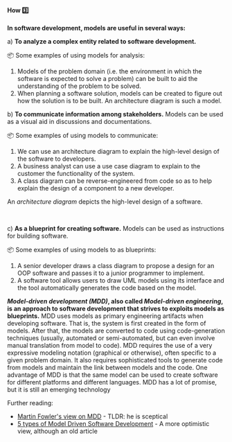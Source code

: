 <link rel="stylesheet" href="{{baseUrl}}/css/textbook.css">

<div class="website-content">

<div id="title">

#### How :three:

</div>

<div id="body">

**In software development, models are useful in several ways:**

a) **To analyze a complex entity related to software development.**

<tip-box>

:package: Some examples of using models for analysis:

1. Models of the problem domain (i.e. the environment in which the software is expected to solve a problem) can be built to aid the understanding of the problem to be solved.
2. When planning a software solution, models can be created to figure out how the solution is to be built. An architecture diagram is such a model.

</tip-box>

b) **To communicate information among stakeholders.**  Models can be used as a visual aid in discussions and documentations.

<tip-box>

:package: Some examples of using models to communicate:

1. We can use an <trigger trigger="click" for="modal:modelingIntro-archiDiagrams">architecture diagram</trigger> to explain the high-level design of the software to developers.
2. A business analyst can use a use case diagram to explain to the customer the functionality of the system.
3. A class diagram can be reverse-engineered from code so as to help explain the design of a component to a new developer.

</tip-box>

<modal large title="Architecture Diagrams" id="modal:modelingIntro-archiDiagrams">

An _architecture diagram_ depicts the high-level design of a software.

  <include src="../../../../book/architecture/architectureDiagrams/reading/text.md#architecture-diagram-examples"/>
</modal>

c) **As a blueprint for creating software.** Models can be used as instructions for building software.

<tip-box>

:package: Some examples of using models to as blueprints:

1. A senior developer draws a class diagram to propose a design for an OOP software and passes it to a junior programmer to implement.
2. A software tool allows users to draw UML models using its interface and the tool automatically generates the code based on the model.

</tip-box>

<tip-box>

<!-- TODO: make this an independent LO 4* -->

<panel header="Model Driven Development :four:" type="seamless">

**_Model-driven development (MDD)_, also called _Model-driven engineering_, is an approach to software development that strives to exploits models as blueprints.** MDD uses models as primary engineering artifacts when developing software. That is, the system is first created in the form of models. After that, the models are converted to code using code-generation techniques (usually, automated or semi-automated, but can even involve manual translation from model to code). MDD requires the use of a very expressive modeling notation (graphical or otherwise), often specific to a given problem domain. It also requires sophisticated tools to generate code from models and maintain the link between models and the code. One advantage of MDD is that the same model can be used to create software for different platforms and different languages. MDD has a lot of promise, but it is still an emerging technology

Further reading:
* [Martin Fowler's view on MDD](https://martinfowler.com/bliki/ModelDrivenSoftwareDevelopment.html) - TLDR: he is sceptical
* [5 types of Model Driven Software Development](http://www.theenterprisearchitect.eu/blog/2009/03/31/5-types-of-model-driven-software-development/) - A more optimistic view, although an old article

</panel>

</tip-box>

</div>

<div id="extras">

<include src="exercises.md" />

</div>

</div>
